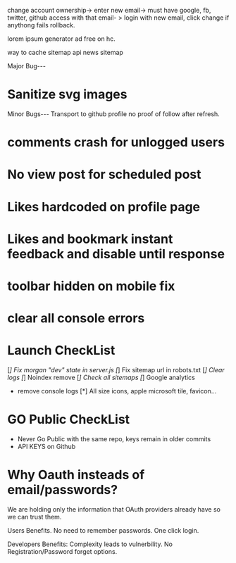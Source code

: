 change account ownership-> enter new email-> must have google, fb, twitter, github access with that email- > login with new email, click change if anythong fails rollback.

lorem ipsum generator ad free on hc.

way to cache sitemap api
news sitemap

Major Bug---
# Sanitize svg images

Minor Bugs--- Transport to github
profile no proof of follow after refresh.

# comments crash for unlogged users
# No view post for scheduled post
# Likes hardcoded on profile page
# Likes and bookmark instant feedback and disable until response
# toolbar hidden on mobile fix
# clear all console errors
# Launch CheckList
[*] Fix morgan "dev" state in server.js
[*] Fix sitemap url in robots.txt
[*] Clear logs
[*] Noindex remove
[*] Check all sitemaps
[*] Google analytics
- remove console logs
[*] All size icons, apple microsoft tile, favicon...

# GO Public CheckList


- Never Go Public with the same repo, keys remain in older commits
- API KEYS on Github

# Why Oauth insteads of email/passwords?

We are holding only the information that OAuth providers already have so we can trust them.

Users Benefits.
No need to remember passwords.
One click login.

Developers Benefits:
Complexity leads to vulnerbility.
No Registration/Password forget options.

